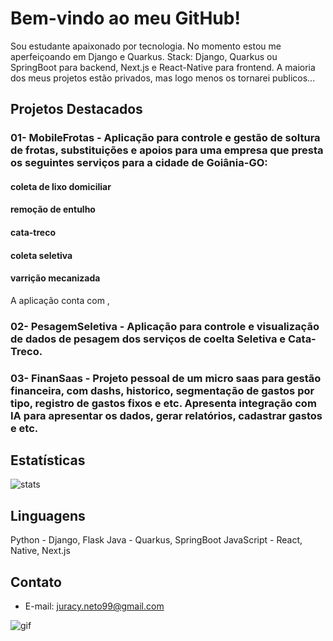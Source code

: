 # Bem-vindo ao meu GitHub!                                                                                                  
Sou estudante apaixonado por tecnologia.
No momento estou me aperfeiçoando em Django e Quarkus.
Stack: Django, Quarkus ou SpringBoot para backend, Next.js e React-Native para frontend. A maioria dos meus projetos estão privados, mas logo menos os tornarei publicos...



## Projetos Destacados

### 01- MobileFrotas - Aplicação para controle e gestão de soltura de frotas, substituições e apoios para uma empresa que presta os seguintes serviços para a cidade de Goiânia-GO: 
#### coleta de lixo domiciliar
#### remoção de entulho
#### cata-treco
#### coleta seletiva
#### varrição mecanizada

A aplicação conta com ,  
### 02- PesagemSeletiva - Aplicação para controle e visualização de dados de pesagem dos serviços de coelta Seletiva e Cata-Treco. 

### 03- FinanSaas - Projeto pessoal de um micro saas para gestão financeira, com dashs, historico, segmentação de gastos por tipo, registro de gastos fixos e etc. Apresenta integração com IA para apresentar os dados, gerar relatórios, cadastrar gastos e etc. 
   

## Estatísticas

![stats](https://github-readme-stats.vercel.app/api?username=JuracyNeto&show_icons=true&theme=radical)

## Linguagens

Python - Django, Flask
Java - Quarkus, SpringBoot
JavaScript - React, Native, Next.js

## Contato
- E-mail: juracy.neto99@gmail.com



![gif](https://github.com/paulojssr/prototype-backend/assets/91094257/56ba44e2-876f-4c40-8fbb-17be6e8f50b2)



